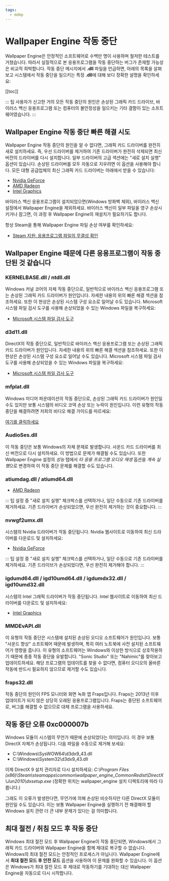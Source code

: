 ```yaml
---
tags:
  - mdmp
---
```


# Wallpaper Engine 작동 중단

Wallpaper Engine은 안정적인 소프트웨어로 수백만 명이 사용하며 철저한 테스트를 거쳤습니다. 따라서 실질적으로 본 응용프로그램을 작동 중단하는 버그가 존재할 가능성은 비교적 희박합니다. 작동 중단 메시지에서 **.dll** 파일을 언급하면, 아래의 목록을 살펴보고 시스템에서 작동 중단을 일으키는 특정 **.dll**에 대해 보다 정확한 설명을 확인하세요:

[[toc]]

::: 팁 사용자가 신고한 거의 모든 작동 중단의 원인은 손상된 그래픽 카드 드라이브, 바이러스 백신 응용프로그램 또는 컴퓨터의 불안정성을 일으키는 기타 결함이 있는 소프트웨어였습니다. :::

## Wallpaper Engine 작동 중단 빠른 해결 시도

Wallpaper Engine 작동 중단의 원인을 알 수 없다면, 그래픽 카드 드라이버를 완전히 새로 설치하세요. 즉, 우선 드라이버를 제거하여 기존 드라이버가 완전히 삭제되면 최신 버전의 드라이버를 다시 설치합니다. 일부 드라이버의 고급 섹션에는 "새로 설치 실행" 옵션이 있습니다. 손상된 드라이버를 모두 자동으로 지우려면 이 옵션을 사용해야 합니다. 모든 대형 공급업체의 최신 그래픽 카드 드라이버는 아래에서 받을 수 있습니다:

* [Nvidia GeForce](https://www.nvidia.com/Download/index.aspx)
* [AMD Radeon](https://www.amd.com/support)
* [Intel Graphics](https://downloadcenter.intel.com/product/80939/Graphics-Drivers)

바이러스 백신 응용프로그램이 설치되었으면(Windows 방화벽 제외), 바이러스 백신 설정에서 Wallpaper Engine을 제외하세요. 바이러스 백신이 일부 파일을 영구 손상시키거나 잠그면, 이 과정 후 Wallpaper Engine의 재설치가 필요하기도 합니다.

항상 Steam을 통해 Wallpaper Engine 파일 손상 여부를 확인하세요:

* [Steam 지원: 응용프로그램 파일의 무결성 확인](https://support.steampowered.com/kb_article.php?ref=2037-QEUH-3335)

## Wallpaper Engine 때문에 다른 응용프로그램이 작동 중단된 것 같습니다

### KERNELBASE.dll / ntdll.dll

Windows 커널 코어의 자체 작동 중단으로, 일반적으로 바이러스 백신 응용프로그램 또는 손상된 그래픽 카드 드라이버가 원인입니다. 자세한 내용의 위의 빠른 해결 섹션을 참조하세요. 또한 이 현상은 손상된 시스템 구성 요소로 일어날 수도 있습니다. Microsoft 시스템 파일 검사 도구를 사용해 손상되었을 수 있는 Windows 파일을 복구하세요:

* [Microsoft 시스템 파일 검사 도구](https://support.microsoft.com/en-us/help/929833/use-the-system-file-checker-tool-to-repair-missing-or-corrupted-system)

### d3d11.dll

DirectX의 작동 중단으로, 일반적으로 바이러스 백신 응용프로그램 또는 손상된 그래픽 카드 드라이버가 원인입니다. 자세한 내용의 위의 빠른 해결 섹션을 참조하세요. 또한 이 현상은 손상된 시스템 구성 요소로 일어날 수도 있습니다. Microsoft 시스템 파일 검사 도구를 사용해 손상되었을 수 있는 Windows 파일을 복구하세요:

* [Microsoft 시스템 파일 검사 도구](https://support.microsoft.com/en-us/help/929833/use-the-system-file-checker-tool-to-repair-missing-or-corrupted-system)

### mfplat.dll

Windows 미디어 파운데이션의 작동 중단으로, 손상된 그래픽 카드 드라이버가 원인일 수도 있지만 보통 시스템의 비디오 코덱 손상 또는 누락이 원인입니다. 이런 유형의 작동 중단을 해결하려면 저희의 비디오 해결 가이드를 따르세요:

[여기를 클릭하세요](/noshow/notplaying.html)

### AudioSes.dll

이 작동 중단은 보통 Windows의 자체 문제로 발생합니다. 사운드 카드 드라이버를 최신 버전으로 다시 설치하세요. 이 방법으로 문제가 해결될 수도 있습니다. 또한 Wallpaper Engine 설정의 *성능* 탭에서 *타 응용 프로그램 오디오 재생* 옵션을 *계속 실행*으로 변경하여 이 작동 중단 문제를 해결할 수도 있습니다.

### atiumdag.dll / atiumd64.dll

* [AMD Radeon](https://www.amd.com/support)

::: 팁 설정 중 "새로 설치 실행" 체크박스를 선택하거나, 일단 수동으로 기존 드라이버를 제거하세요. 기존 드라이버가 손상되었으면, 우선 완전히 제거하는 것이 중요합니다. :::

### nvwgf2umx.dll

시스템의 Nvidia 드라이버가 작동 중단됩니다. Nvidia 웹사이트로 이동하여 최신 드라이버를 다운로드 및 설치하세요:

* [Nvidia GeForce](https://www.nvidia.com/Download/index.aspx)

::: 팁 설정 중 "새로 설치 실행" 체크박스를 선택하거나, 일단 수동으로 기존 드라이버를 제거하세요. 기존 드라이브가 손상되었다면, 우선 완전히 제거해야 합니다. :::

### igdumd64.dll / igd10umd64.dll / igdumdx32.dll / igd10umd32.dll

시스템의 Intel 그래픽 드라이버가 작동 중단됩니다. Intel 웹사이트로 이동하여 최신 드라이버를 다운로드 및 설치하세요:

* [Intel Graphics](https://downloadcenter.intel.com/product/80939/Graphics-Drivers)


### MMDEvAPI.dll

이 유형의 작동 중단은 시스템에 설치된 손상된 오디오 소프트웨어가 원인입니다. 보통 "사운드 향상" 소프트웨어 때문에 발생하며, 특히 여러 노트북에 사전 설치된 소프트웨어가 영향을 줍니다. 이 유형의 소프트웨어는 Windows와 이상한 방식으로 상호작용하기 때문에 종종 작동 중단을 유발합니다. "Sonic Studio" 또는 "Nahimic"를 찾아보고 업데이트하세요. 해당 프로그램의 업데이트를 찾을 수 없다면, 컴퓨터 오디오의 올바른 작동에 반드시 필요하지 않으므로 제거할 수도 있습니다.

### fraps32.dll

작동 중단의 원인이 FPS 모니터와 화면 녹화 앱 Fraps입니다. Fraps는 2013년 이후 업데이트가 되지 않은 상당히 오래된 응용프로그램입니다. Fraps는 중단된 소프트웨어로, 버그를 해결할 수 없으므로 대체 프로그램을 사용하세요.

## 작동 중단 오류 0xc000007b

Windows 모듈이 시스템의 무언가 때문에 손상되었다는 의미입니다. 이 경우 보통 DirectX 자체가 손상됩니다. 다음 파일을 수동으로 제거해 보세요:

* C:\Windows\SysWOW64\d3dx9_43.dll
* C:\Windows\System32\d3dx9_43.dll

이제 DirectX 9 설치 관리자로 다시 설치하세요: *C:\Program Files (x86)\Steam\steamapps\common\wallpaper_engine\_CommonRedist\DirectX\Jun2010\dxsetup.exe* (정확한 위치는 wallpaper_engine 설치 디렉토리에 따라 다릅니다.)

그래도 이 오류가 발생한다면, 무언가에 의해 손상된 비슷하지만 다른 DirectX 모듈이 원인일 수도 있습니다. 이는 보통 Wallpaper Engine을 실행하기 전 해결해야 할 Windows 설치 관련 더 큰 내부 문제가 있다는 걸 의미합니다.

## 최대 절전 / 취침 모드 후 작동 중단

Windows 최대 절전 모드 후 Wallpaper Engine이 작동 중단되면, Windows에서 그래픽 카드 드라이버와 Wallpaper Engine을 함께 제대로 복구할 수 없습니다. Windows의 최대 절전 모드는 안정적인 프로세스가 아닙니다. Wallpaper Engine에서 **최대 절전 모드 후 안전 모드** 옵션을 사용하여 이 문제를 완화할 수 있습니다. 이 옵션은 Windows가 최대 절전 모드 후 제대로 작동하기를 기대하는 대신 Wallpaper Engine을 자동으로 다시 시작합니다.
